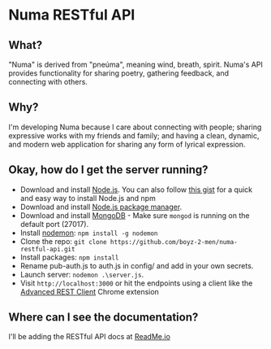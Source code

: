 # Numa RESTful API

## What?
"Numa" is derived from "pneúma", meaning wind, breath, spirit. Numa's API provides functionality for sharing poetry, gathering feedback, and connecting with others.

## Why?
I'm developing Numa because I care about connecting with people; sharing expressive works with my friends and family; and having a clean, dynamic, and modern web application for sharing any form of lyrical expression.

## Okay, how do I get the server running?
* Download and install [Node.js](http://www.nodejs.org/download/). You can also follow [this gist](https://gist.github.com/isaacs/579814) for a quick and easy way to install Node.js and npm
* Download and install [Node.js package manager](https://github.com/npm/npm).
* Download and install [MongoDB](http://docs.mongodb.org/manual/installation/) - Make sure `mongod` is running on the default port (27017).
* Install [nodemon](http://nodemon.io/): `npm install -g nodemon`
* Clone the repo: `git clone https://github.com/boyz-2-men/numa-restful-api.git`
* Install packages: `npm install`
* Rename pub-auth.js to auth.js in config/ and add in your own secrets.
* Launch server: `nodemon .\server.js`. 
* Visit `http://localhost:3000` or hit the endpoints using a client like the [Advanced REST Client](https://chrome.google.com/webstore/detail/advanced-rest-client/hgmloofddffdnphfgcellkdfbfbjeloo?hl=en-US) Chrome extension

## Where can I see the documentation?
I'll be adding the RESTful API docs at [ReadMe.io](http://numa.readme.io/v1.0)
